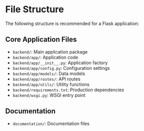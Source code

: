 # File Structure

The following structure is recommended for a Flask application:

## Core Application Files

* `backend/`: Main application package
* `backend/app/`: Application code
* `backend/app/__init__.py`: Application factory
* `backend/app/config.py`: Configuration settings
* `backend/app/models/`: Data models
* `backend/app/routes/`: API routes
* `backend/app/utils/`: Utility functions
* `backend/requirements.txt`: Production dependencies
* `backend/wsgi.py`: WSGI entry point

## Documentation

* `documentation/`: Documentation files
